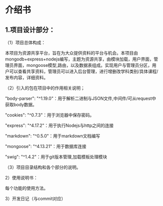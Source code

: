 # 介绍书

## 1.项目设计部分：

（1）项目总体构成：

本项目为资源共享平台，旨在为大众提供资料的平台与机会。本项目由mongodb+express+nodejs编写，主题为资源共享，由模块加载，用户界面，管理员界面，mongoose模型,路由，以及数据表组成。实现用户与管理员分区，用户可以查看共享资料，管理员可以进入后台管理，进行增删改学科类别/具体课程/发布内容，详细资料。

（2）引入的包在项目中的作用相关说明；

"body-parser": "^1.19.0"：用于解析二进制与JSON文件,中间件/可从request中获取body数据。

"cookies": "^0.7.3"：用于浏览器中保存密码。

"express": "^4.17.2"：用于执行Nodejs与http之间的连接

 "markdown": "^0.5.0"：用于markdown文档编写

"mongoose": "^4.13.21"：用于数据库连接

"swig": "^1.4.2"：用于git版本管理,加载模板处理模块

（3）项目目录结构和各个部分的说明。



2）使用说明书：

每个功能的使用方法。

3）开发日记（与commit对应）

  